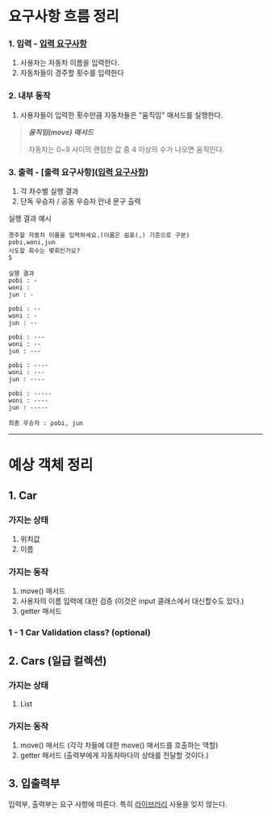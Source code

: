 # 요구사항 흐름 정리

### 1. 입력 - __[입력 요구사항](https://github.com/ca1af/java-racingcar-6.git)__
1. 사용자는 자동차 이름을 입력한다. 
2. 자동차들이 경주할 횟수를 입력한다

### 2. 내부 동작
1. 사용자들이 입력한 횟수만큼 자동차들은 "움직임" 매서드를 실행한다.

> ___움직임(move) 매서드___
> 
> 자동차는 0~9 사이의 랜덤한 값 중 4 이상의 수가 나오면 움직인다.

### 3. 출력 - __[출력 요구사항]([입력 요구사항](https://github.com/ca1af/java-racingcar-6.git))__

1. 각 차수별 실행 결과
2. 단독 우승자 / 공동 우승자 안내 문구 출력

실행 결과 예시
````
경주할 자동차 이름을 입력하세요.(이름은 쉼표(,) 기준으로 구분)
pobi,woni,jun
시도할 회수는 몇회인가요?
5

실행 결과
pobi : -
woni : 
jun : -

pobi : --
woni : -
jun : --

pobi : ---
woni : --
jun : ---

pobi : ----
woni : ---
jun : ----

pobi : -----
woni : ----
jun : -----

최종 우승자 : pobi, jun
````

---

# 예상 객체 정리

## 1. Car

### 가지는 상태

1. 위치값
2. 이름

### 가지는 동작

1. move() 매서드
2. 사용자의 이름 입력에 대한 검증 (이것은 input 클래스에서 대신할수도 있다.)
3. getter 매서드

### 1 - 1 Car Validation class? (optional)

## 2. Cars (일급 컬렉션)

### 가지는 상태

1. List<Car>

### 가지는 동작

1. move() 매서드 (각각 차들에 대한 move() 매서드를 호출하는 역할)
2. getter 매서드 (출력부에게 자동차마다의 상태를 전달할 것이다.)

## 3. 입출력부

입력부, 출력부는 요구 사항에 따른다. 특히 [라이브러리](https://github.com/ca1af/java-racingcar-6#%EB%9D%BC%EC%9D%B4%EB%B8%8C%EB%9F%AC%EB%A6%AC) 사용을 잊지 않는다.


